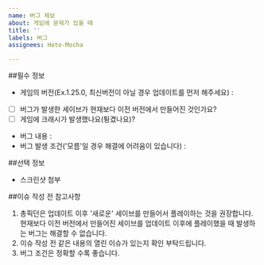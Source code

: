 ```yaml
---
name: 버그 제보
about: 게임에 문제가 있을 때
title: ''
labels: 버그
assignees: Hoto-Mocha

---
```


##필수 정보
- 게임의 버전(Ex.1.25.0, 최신버전이 아닐 경우 업데이트를 먼저 해주세요) : 
- [ ] 버그가 발생한 세이브가 현재보다 이전 버전에서 만들어진 것인가요?
- [ ] 게임에 크래시가 발생했나요(튕겼나요)?
- 버그 내용 : 
- 버그 발생 조건('모름'일 경우 해결에 어려움이 있습니다) : 

##선택 정보
- 스크린샷 첨부

##이슈 작성 전 참고사항
1. 총픽던은 업데이트 이후 '새로운' 세이브를 만들어서 플레이하는 것을 권장합니다. 현재보다 이전 버전에서 만들어진 세이브를 업데이트 이후에 플레이했을 때 발생하는 버그는 해결할 수 없습니다.
2. 이슈 작성 전 같은 내용의 열린 이슈가 있는지 확인 부탁드립니다.
3. 버그 조건은 정확할 수록 좋습니다.
